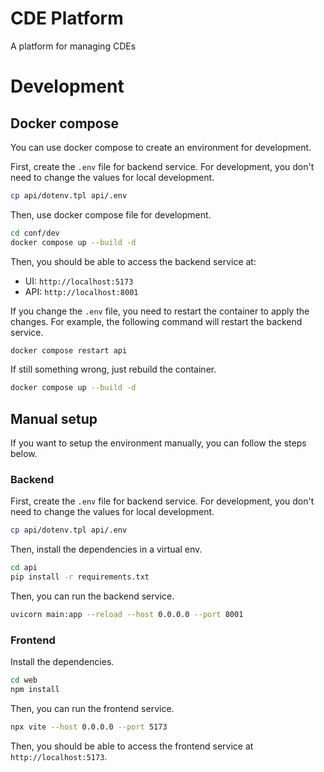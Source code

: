 # CDE Platform

A platform for managing CDEs

# Development

## Docker compose

You can use docker compose to create an environment for development.

First, create the `.env` file for backend service. For development, you don't need to change the values for local development.

```bash
cp api/dotenv.tpl api/.env
```

Then, use docker compose file for development.

```bash
cd conf/dev
docker compose up --build -d
```

Then, you should be able to access the backend service at:

- UI: `http://localhost:5173`
- API: `http://localhost:8001`

If you change the `.env` file, you need to restart the container to apply the changes. For example, the following command will restart the backend service.

```bash
docker compose restart api
```

If still something wrong, just rebuild the container.

```bash
docker compose up --build -d
```

## Manual setup

If you want to setup the environment manually, you can follow the steps below. 

### Backend

First, create the `.env` file for backend service. For development, you don't need to change the values for local development.

```bash
cp api/dotenv.tpl api/.env
```

Then, install the dependencies in a virtual env.

```bash
cd api
pip install -r requirements.txt
```

Then, you can run the backend service.

```bash
uvicorn main:app --reload --host 0.0.0.0 --port 8001
```

### Frontend

Install the dependencies.

```bash
cd web
npm install
```

Then, you can run the frontend service.

```bash
npx vite --host 0.0.0.0 --port 5173
```

Then, you should be able to access the frontend service at `http://localhost:5173`.